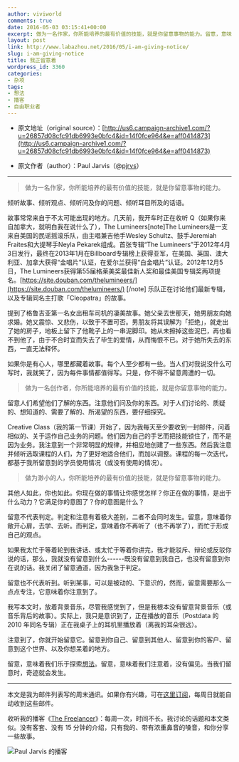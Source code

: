 ```yaml
---
author: viviworld
comments: true
date: 2016-05-03 03:15:41+00:00
excerpt: 做为一名作家，你所能培养的最有价值的技能，就是你留意事物的能力。留意，意味着我们乐于探索想法。留意，意味着我们注意着，没有偏见。当我们留意时，奇迹就会发生。
layout: post
link: http://www.labazhou.net/2016/05/i-am-giving-notice/
slug: i-am-giving-notice
title: 我正留意着
wordpress_id: 3360
categories:
- 杂项
tags:
- 想法
- 播客
- 自由职业者
---
```



 	
  * 原文地址（original source）：[http://us6.campaign-archive1.com/?u=26857d08cfc91db6993e0bfc4&id=14f0fce964&e=aff0414873](http://us6.campaign-archive1.com/?u=26857d08cfc91db6993e0bfc4&id=14f0fce964&e=aff0414873)

 	
  * 原文作者（author）：Paul Jarvis（@[pjrvs](https://twitter.com/pjrvs)）





* * *





<blockquote>做为一名作家，你所能培养的最有价值的技能，就是你留意事物的能力。</blockquote>


倾听故事、倾听观点、倾听问及你的问题、倾听耳目所及的话语。

故事常常来自于不太可能出现的地方。几天前，我开车时正在收听 Q（如果你来自加拿大，就明白我在说什么了），The Lumineers[note]The Lumineers是一支来自美国的民谣摇滚乐队，由主唱兼吉他手Wesley Schultz、鼓手Jeremiah Fraites和大提琴手Neyla Pekarek组成。首张专辑“The Lumineers”于2012年4月3日发行，最终在2013年1月在Billboard专辑榜上获得亚军，在美国、英国、澳大利亚、加拿大获得“金唱片”认证，在爱尔兰获得“白金唱片”认证。2012年12月5日，The Lumineers获得第55届格莱美奖最佳新人奖和最佳美国专辑奖两项提名。[https://site.douban.com/thelumineers/](https://site.douban.com/thelumineers/) [/note] 乐队正在讨论他们最新专辑，以及专辑同名主打歌「Cleopatra」的故事。

提到了格鲁吉亚第一名女出租车司机的凄美故事。她父亲去世那天，她男朋友向她求婚。她又震惊、又悲伤，以致于不置可否。男朋友将其误解为「拒绝」，就走出了她的房子，地板上留下了他靴子上的一串泥脚印。她从未擦掉这些泥巴，再也看不到他了，由于不合时宜而失去了毕生的爱情，从而悔恨不已。对于她所失去的东西，一直无法释怀。

如果你是有心人，哪里都藏着故事。每个人至少都有一些。当人们对我说没什么可写时，我就笑了，因为每件事情都值得写。只是，你不得不留意周遭的一切。


<blockquote>做为一名创作者，你所能培养的最有价值的技能，就是你留意事物的能力。</blockquote>


留意人们希望他们了解的东西。注意他们问及你的东西。对于人们讨论的、质疑的、想知道的、需要了解的、所渴望的东西，要仔细探究。

Creative Class（我的第一节课）开始了，因为我每天至少要收到一封邮件，问着相似的、关于运作自己业务的问题。他们因为自己的手艺而把技能锁住了，而不是因为业务。我注意到一个非常明显的规律，并相应地创建了一些东西。然后我注意并倾听选取课程的人们，为了更好地适合他们，而加以调整。课程的每一次迭代，都基于我所留意到的学员使用情况（或没有使用的情况）。


<blockquote>做为渺小的人，你所能培养的最有价值的技能，就是你留意事物的能力。</blockquote>


其他人如此，你也如此。你现在做的事情让你感觉怎样？你正在做的事情，是出于什么动力？它满足你的意图了？你的意图是什么？

留意不代表判定。判定和注意有着极大差别，二者不会同时发生。留意，意味着你敞开心扉，去学、去听。而判定，意味着你不再听了（也不再学了），而忙于形成自己的观点。

如果我太忙于等着轮到我讲话、或太忙于等着你讲完，我才能驳斥、辩论或反驳你说的话，那么，我就没有留意到什么------既没有留意到我自己，也没有留意到你在说的话。我关闭了留意通道，因为我急于判定。

留意也不代表听到。听到某事，可以是被动的、下意识的，然而，留意需要那么一点点专注，它意味着你注意到了。

我写本文时，放着背景音乐，尽管我感觉到了，但是我根本没有留意背景音乐（或音乐背后的故事）。实际上，我只是意识到了，正在播放的音乐（Postdata 的 2010 年同名专辑）正在我桌子上的耳机里播放着（离我的耳朵很远）。

注意到了，你就开始留意它。留意到你自己、留意到其他人、留意到你的客户、留意到这个世界、以及你想呆着的地方。

留意，意味着我们乐于探索[想法](http://www.labazhou.net/2015/06/nobodys-going-to-steal-your-idea/)。留意，意味着我们注意着，没有偏见。当我们留意时，奇迹就会发生。



* * *



本文是我为邮件列表写的周末通讯。如果你有兴趣，可在[这里订阅](https://pjrvs.com/signup)，每周日就能自动收到这些邮件。

收听我的播客《[The Freelancer](https://itunes.apple.com/us/podcast/the-freelancer/id1037145052?mt=2)》：每周一次，时间不长。我讨论的话题和本文类似。没有客套、没有 15 分钟的介绍，只有我的、带有浓重鼻音的嗓音，和你分享一些故事。

![Paul Jarvis 的播客](http://www.labazhou.net/wp-content/uploads/2016/05/7c3e4caf-74e6-4c20-bcf2-d7bdf6fd6b2e-600x353.png)
